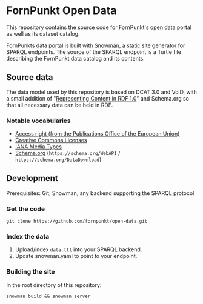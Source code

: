 # FornPunkt Open Data

This repository contains the source code for FornPunkt's open data portal as well as its dataset catalog.

FornPunkts data portal is built with [Snowman](https://github.com/glaciers-in-archives/snowman), a static site generator for SPARQL endpoints. The source of the SPARQL endpoint is a Turtle file describing the FornPunkt data catalog and its contents.

## Source data

The data model used by this repository is based on DCAT 3.0 and VoiD, with a small addition of "[Representing Content in RDF 1.0](https://www.w3.org/TR/Content-in-RDF/)" and Schema.org so that all necessary data can be held in RDF.

### Notable vocabularies

 - [Access right (from the Publications Office of the European Union)](http://publications.europa.eu/resource/dataset/access-right)
 - [Creative Commons Licenses](https://creativecommons.org/about/cclicenses/)
 - [IANA Media Types](https://www.iana.org/assignments/media-types/media-types.xhtml)
 - [Schema.org](https://schema.org/) (`https://schema.org/WebAPI` / `https://schema.org/DataDownload`)

## Development

Prerequisites: Git, Snowman, any backend supporting the SPARQL protocol

### Get the code

```
git clone https://github.com/fornpunkt/open-data.git
```

### Index the data

1. Upload/index `data.ttl` into your SPARQL backend.
2. Update snowman.yaml to point to your endpoint.

### Building the site

In the root directory of this repository:

```
snowman build && snowman server
```
